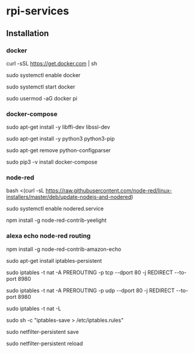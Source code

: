 # rpi-services

## Installation

### docker

curl -sSL https://get.docker.com | sh

sudo systemctl enable docker

sudo systemctl start docker

sudo usermod -aG docker pi

### docker-compose

sudo apt-get install -y libffi-dev libssl-dev

sudo apt-get install -y python3 python3-pip

sudo apt-get remove python-configparser

sudo pip3 -v install docker-compose

### node-red
bash <(curl -sL https://raw.githubusercontent.com/node-red/linux-installers/master/deb/update-nodejs-and-nodered)

sudo systemctl enable nodered.service

npm install -g node-red-contrib-yeelight


### alexa echo node-red routing
npm install -g node-red-contrib-amazon-echo

sudo apt-get install iptables-persistent

sudo iptables -t nat -A PREROUTING -p tcp --dport 80 -j REDIRECT --to-port 8980

sudo iptables -t nat -A PREROUTING -p udp --dport 80 -j REDIRECT --to-port 8980

sudo iptables -t nat -L

sudo sh -c "iptables-save > /etc/iptables.rules"

sudo netfilter-persistent save

sudo netfilter-persistent reload
